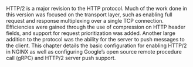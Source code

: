 HTTP/2 is a major revision to the HTTP protocol. Much of the work done in this version was focused on the transport layer, such as enabling full request and response multiplexing over a single TCP connection. Efficiencies were gained through the use of compression on HTTP header fields, and support for request prioritization was added. Another large addition to the protocol was the ability for the server to push messages to the client. This chapter details the basic configuration for enabling HTTP/2 in NGINX as well as configuring Google’s open source remote procedure call (gRPC) and HTTP/2 server push support.


